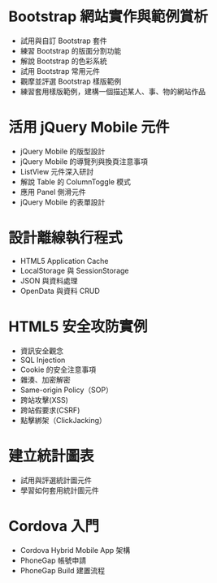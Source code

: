 # Bootstrap 網站實作與範例賞析 
  - 試用與自訂 Bootstrap 套件 
  - 練習 Bootstrap 的版面分割功能 
  - 解說 Bootstrap 的色彩系統 
  - 試用 Bootstrap 常用元件 
  - 觀摩並評選 Bootstrap 樣版範例 
  - 練習套用樣版範例，建構一個描述某人、事、物的網站作品


# 活用 jQuery Mobile 元件 
  - jQuery Mobile 的版型設計 
  - jQuery Mobile 的導覽列與換頁注意事項 
  - ListView 元件深入研討 
  - 解說 Table 的 ColumnToggle 模式 
  - 應用 Panel 側滑元件 
  - jQuery Mobile 的表單設計


# 設計離線執行程式 
  - HTML5 Application Cache 
  - LocalStorage 與 SessionStorage 
  - JSON 與資料處理 
  - OpenData 與資料 CRUD


# HTML5 安全攻防實例 
  - 資訊安全觀念 
  - SQL Injection 
  - Cookie 的安全注意事項 
  - 雜湊、加密解密 
  - Same-origin Policy（SOP） 
  - 跨站攻擊(XSS) 
  - 跨站假要求(CSRF) 
  - 點擊綁架（ClickJacking）


# 建立統計圖表
  - 試用與評選統計圖元件 
  - 學習如何套用統計圖元件


# Cordova 入門
  - Cordova Hybrid Mobile App 架構
  - PhoneGap 帳號申請
  - PhoneGap Build 建置流程
